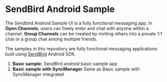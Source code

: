 # SendBird Android Sample
The Sendbird Android Sample UI is a fully functional messaging app. In **Open Channels**, users can freely enter and chat with anyone within a channel. **Group Channels** can be created by inviting others into a private 1:1 chat or a group chat among multiple friends.

The samples in this repository are fully functional messaging applications built using [SendBird](https://sendbird.com) Android SDK.
  1. **Basic sample:** SendBird android basic sample app
  2. **Basic sample with SyncManager** Same as Basic sample with SyncManager integrated